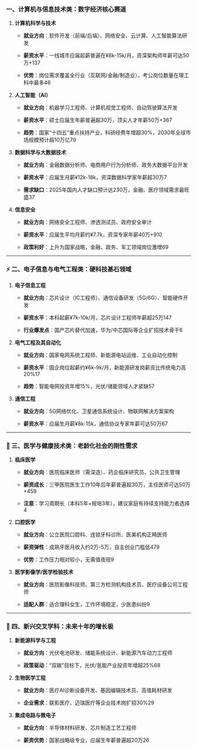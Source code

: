 ### 一、计算机与信息技术类：数字经济核心赛道

1. **计算机科学与技术**
    
    - **就业方向**：软件开发（前端/后端）、网络安全、云计算、人工智能算法研发
        
    - **薪资水平**：一线城市应届起薪普遍在¥8k-15k/月，资深架构师年薪可达50万+137
        
    - **优势**：岗位需求覆盖全行业（互联网/金融/制造业），考公岗位数量在理工科中最多46
        
2. **人工智能（AI）**
    
    - **就业方向**：机器学习工程师、计算机视觉工程师、自动驾驶算法开发
        
    - **薪资水平**：硕士应届生年薪普遍超30万，顶尖人才年薪50万+367
        
    - **趋势**：国家“十四五”重点扶持产业，科研经费年增超30%，2030年全球市场规模预计超10万亿79
        
3. **数据科学与大数据技术**
    
    - **就业方向**：金融数据分析师、电商用户行为分析师、政务大数据平台开发
        
    - **薪资水平**：应届生月薪¥12k-18k，资深数据科学家年薪超30万7
        
    - **需求缺口**：2025年国内人才缺口预计达230万，金融、医疗领域需求最旺盛37
        
4. **信息安全**
    
    - **就业方向**：网络安全工程师、渗透测试员、政府安全审计
        
    - **薪资水平**：应届生平均月薪约¥7.7k，资深专家年薪40万+910
        
    - **政策利好**：上升为国家战略，金融、政务、军工领域岗位激增69
        

---

### ⚡ 二、电子信息与电气工程类：硬科技基石领域

1. **电子信息工程**
    
    - **就业方向**：芯片设计（IC工程师）、通信设备研发（5G/6G）、智能硬件开发
        
    - **薪资水平**：本科起薪¥7k-10k/月，芯片设计工程师年薪超25万147
        
    - **行业爆发点**：国产芯片替代加速，华为/中芯国际等企业扩招技术骨干6
        
2. **电气工程及其自动化**
    
    - **就业方向**：国家电网系统工程师、新能源电站运维、工业自动化控制
        
    - **薪资水平**：国企岗位起薪约¥6k-9k/月，新能源研发岗薪资比传统电力高20%17
        
    - **趋势**：智能电网投资年增15%，光伏/储能领域人才紧缺57
        
3. **通信工程**
    
    - **就业方向**：5G网络优化、卫星通信系统设计、物联网解决方案架构
        
    - **薪资水平**：应届生月薪¥8k-15k，通信协议专家年薪可达50万67
        

---

### 🏥 三、医学与健康技术类：老龄化社会的刚性需求

1. **临床医学**
    
    - **就业方向**：医院临床医师（需深造）、药企临床研究员、公共卫生管理
        
    - **薪资成长**：三甲医院医生工作10年后年薪普遍超30万，主任医师可达50万+459
        
    - **注意**：学习周期长（本科5年+规培3年），建议家庭有持续支持能力者选择4
        
2. **口腔医学**
    
    - **就业方向**：公立医院口腔科、连锁牙科诊所、医美机构正畸医师
        
    - **薪资弹性**：成熟牙医月收入约2万-5万，自主创业门槛低479
        
    - **优势**：工作压力相对较小，无需值夜班9
        
3. **医学影像学/医学检验技术**
    
    - **就业方向**：医院影像科技师、第三方检测机构技术员、医疗设备公司工程师
        
    - **适配人群**：适合理科女生，工作环境稳定，少医患纠纷9
        

---

### 🌱 四、新兴交叉学科：未来十年的增长极

1. **新能源科学与工程**
    
    - **就业方向**：光伏电池研发、储能系统设计、新能源汽车动力工程师
        
    - **政策驱动**：“双碳”目标下，光伏/氢能产业投资年增超25%68
        
2. **生物医学工程**
    
    - **就业方向**：医疗AI诊断设备开发、基因编辑技术员、高值耗材研发
        
    - **企业需求**：联影医疗、迈瑞医疗等企业技术岗扩招30%29
        
3. **集成电路与微电子**
    
    - **就业方向**：半导体材料研发、芯片制造工艺工程师
        
    - **薪资优势**：国家战略级专业，应届生年薪普遍超20万26
